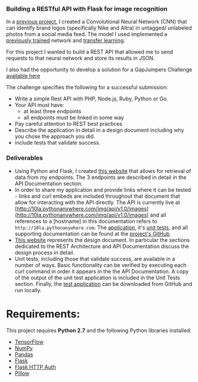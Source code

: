 ### Building a RESTful API with Flask for image recognition

In a [previous project](chriskaschner.com/retraining), I created a Convolutional Neural Network (CNN) that can identify brand logos (specifically Nike and Altra) in untagged/ unlabeled photos from a social media feed.  The model I used implemented a [previously trained](https://github.com/tensorflow/models/tree/master/inception) network and [transfer learning](https://en.wikipedia.org/wiki/Inductive_transfer).

For this project I wanted to build a REST API that allowed me to send requests to that neural network and store its results in JSON.

I also had the opportunity to develop a solution for a GapJumpers Challenge [available here](https://www.gapjumpers.me/questions/return-path/qs-323/)

The challenge specifies the following for a successful submission:

- Write a simple Rest API with PHP, Node.js, Ruby, Python or Go.
- Your API must have:
	- at least three endpoints
	- all endpoints must be linked in some way
- Pay careful attention to REST best practices
- Describe the application in detail in a design document including why you chose the approach you did.
- include tests that validate success.

### Deliverables
- Using Python and Flask, I created [this website](https://chriskaschner.github.io/restful-api-flask/) that allows for retrieval of data from my endpoints.  The 3 endpoints are described in detail in the API Documentation section.
- In order to share my application and provide links where it can be tested - links and curl embeds are included throughout that document that allow for interacting with the API directly.  The API is currently live at [http://10la.pythonanywhere.com/img/api/v1.0/images](http://10la.pythonanywhere.com/img/api/v1.0/images) and all references to a [hostname] in this documentation refers to `http://10la.pythonanywhere.com`.  The [application](https://github.com/chriskaschner/restful-api-flask/blob/master/original_app.py), it's [unit tests](https://github.com/chriskaschner/restful-api-flask/blob/master/test_app.py), and all supporting documentation can be found at the [project's GitHub](https://github.com/chriskaschner/restful-api-flask).  
- [This website](https://chriskaschner.github.io/restful-api-flask/) represents the design document.  In particular the sections dedicated to the REST Architecture and API Documentation discuss the design process in detail.
- Unit tests, including those that validate success, are available in a number of ways.  Basic functionality can be verified by executing each curl command in order it appears in the the API Documentation.  A copy of the output of the unit test application is included in the Unit Tests section.  Finally, the [test application](https://github.com/chriskaschner/restful-api-flask/blob/master/test_app.py) can be downloaded from GitHub and run locally.

# Requirements:
This project requires **Python 2.7** and the following Python libraries installed:

- [TensorFlow](https://www.tensorflow.org/)
- [NumPy](http://www.numpy.org/)
- [Pandas](http://pandas.pydata.org)
- [Flask](http://flask.pocoo.org/)
- [Flask HTTP Auth](http://flask-httpauth.readthedocs.io/en/latest/)
- [Pillow](http://pillow.readthedocs.io/en/3.3.x/)
